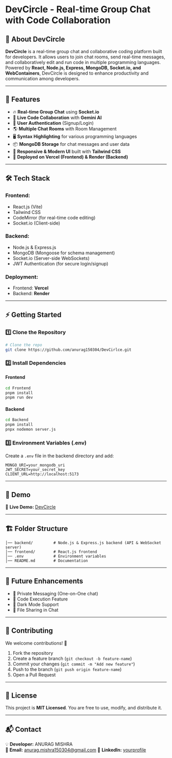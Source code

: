 # DevCircle - Real-time Group Chat with Code Collaboration

## 🚀 About DevCircle
**DevCircle** is a real-time group chat and collaborative coding platform built for developers. It allows users to join chat rooms, send real-time messages, and collaboratively edit and run code in multiple programming languages. Powered by **React, Node.js, Express, MongoDB, Socket.io, and WebContainers**, DevCircle is designed to enhance productivity and communication among developers.

---

## 🌟 Features
- 🔥 **Real-time Group Chat** using **Socket.io**
- 📝 **Live Code Collaboration** with **Gemini AI**
- 🔑 **User Authentication** (Signup/Login)
- 🌎 **Multiple Chat Rooms** with Room Management
- 🖥️ **Syntax Highlighting** for various programming languages
- 📦 **MongoDB Storage** for chat messages and user data
- 🎨 **Responsive & Modern UI** built with **Tailwind CSS**
- 🚀 **Deployed on Vercel (Frontend) & Render (Backend)**

---

## 🛠️ Tech Stack
### **Frontend:**
- React.js (Vite)
- Tailwind CSS
- CodeMirror (for real-time code editing)
- Socket.io (Client-side)

### **Backend:**
- Node.js & Express.js
- MongoDB (Mongoose for schema management)
- Socket.io (Server-side WebSockets)
- JWT Authentication (for secure login/signup)

### **Deployment:**
- Frontend: **Vercel**
- Backend: **Render**

---

## ⚡ Getting Started
### **1️⃣ Clone the Repository**
```bash
# Clone the repo
git clone https://github.com/anurag150304/DevCirlce.git
```

### **2️⃣ Install Dependencies**
#### **Frontend**
```bash
cd Frontend
pnpm install
pnpm run dev
```
#### **Backend**
```bash
cd Backend
pnpm install
pnpx nodemon server.js
```

### **3️⃣ Environment Variables (.env)**
Create a `.env` file in the backend directory and add:
```plaintext
MONGO_URI=your_mongodb_uri
JWT_SECRET=your_secret_key
CLIENT_URL=http://localhost:5173
```

---

## 🎥 Demo
🚀 **Live Demo:** [DevCircle](https://your-live-demo-link.com)

---

## 🏗️ Folder Structure
```
│── backend/         # Node.js & Express.js backend (API & WebSocket server)
│── frontend/        # React.js frontend
│── .env             # Environment variables
│── README.md        # Documentation
```

---

## 🚀 Future Enhancements
- 🔹 Private Messaging (One-on-One chat)
- 🔹 Code Execution Feature
- 🔹 Dark Mode Support
- 🔹 File Sharing in Chat

---

## 🤝 Contributing
We welcome contributions! 🚀
1. Fork the repository
2. Create a feature branch (`git checkout -b feature-name`)
3. Commit your changes (`git commit -m "Add new feature"`)
4. Push to the branch (`git push origin feature-name`)
5. Open a Pull Request

---

## 📜 License
This project is **MIT Licensed**. You are free to use, modify, and distribute it.

---

## 📬 Contact
💡 **Developer:** ANURAG MISHRA  
📧 **Email:** anurag.mishra150304@gmail.com
🔗 **LinkedIn:** [yourprofile](https://linkedin.com/in/anurag-mishra-283428164)

